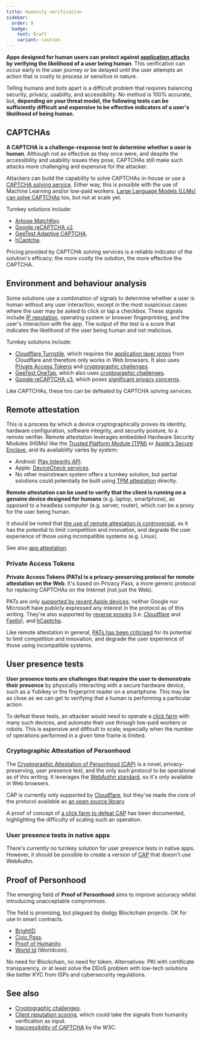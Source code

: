 ```yaml
---
title: Humanity verification
sidebar:
  order: 9
  badge:
    text: Draft
    variant: caution
---
```


**Apps designed for human users can protect against [application attacks](../overview.md#application-attacks)
by verifying the likelihood of a user being human**.
This verification can occur early in the user journey or be delayed
until the user attempts an action that is costly to process or sensitive in nature.

Telling humans and bots apart is a difficult problem that requires balancing security, privacy, usability, and accessibility.
No method is 100% accurate, but,
**depending on your threat model,
the following tests can be sufficiently difficult and expensive
to be effective indicators of a user's likelihood of being human**.

## CAPTCHAs

**A CAPTCHA is a challenge-response test to determine whether a user is human**.
Although not as effective as they once were,
and despite the accessibility and usability issues they pose,
CAPTCHAs still make such attacks more challenging and expensive for the attacker.

Attackers can build the capability to solve CAPTCHAs in-house
or use a [CAPTCHA solving service](https://www.google.com/search?q=CAPTCHA+solving+service).
Either way,
this is possible with the use of Machine Learning and/or low-paid workers.
[Large Language Models (LLMs) can solve CAPTCHAs](https://arstechnica.com/information-technology/2023/10/sob-story-about-dead-grandma-tricks-microsoft-ai-into-solving-captcha/) too,
but not at scale yet.

Turnkey solutions include:

- [Arkose MatchKey](https://www.arkoselabs.com/arkose-matchkey/).
- [Google reCAPTCHA v2](https://developers.google.com/recaptcha/docs/display).
- [GeeTest Adaptive CAPTCHA](https://www.geetest.com/en/adaptive-captcha).
- [hCaptcha](https://www.hcaptcha.com/).

Pricing provided by CAPTCHA solving services is a reliable indicator of the solution's efficacy;
the more costly the solution, the more effective the CAPTCHA.

## Environment and behaviour analysis

Some solutions use a combination of signals to determine whether a user is human without any user interaction,
except in the most suspicious cases where the user may be asked to click or tap a checkbox.
These signals include [IP reputation](./client-reputation.md),
operating system or browser fingerprinting,
and the user's interaction with the app.
The output of the test is a score that indicates the likelihood of the user being human and not malicious.

Turnkey solutions include:

- [Cloudflare Turnstile](https://developers.cloudflare.com/turnstile/), which requires the [application layer proxy](./reverse-proxies.md#application-layer-proxy) from Cloudflare and therefore only works in Web browsers. It also uses [Private Access Tokens](#private-access-tokens) and [cryptographic challenges](./crypto-challenges.md).
- [GeeTest OneTap](https://www.geetest.com/en/geetest-onetap), which also uses [cryptographic challenges](./crypto-challenges.md).
- [Google reCAPTCHA v3](https://www.google.com/recaptcha/about/), which poses [significant privacy concerns](https://www.fastcompany.com/90369697/googles-new-recaptcha-has-a-dark-side).

Like CAPTCHAs,
these too can be defeated by CAPTCHA solving services.

## Remote attestation

This is a process by which a device cryptographically
proves its identity, hardware configuration, software integrity, and security posture,
to a remote verifier.
Remote attestation leverages embedded Hardware Security Modules (HSMs) like the
[Trusted Platform Module (TPM)](https://trustedcomputinggroup.org/resource/trusted-platform-module-tpm-summary/) or
[Apple's Secure Enclave](https://support.apple.com/en-gb/guide/security/sec59b0b31ff/web),
and its availability varies by system:

- Android: [Play Integrity API](https://developer.android.com/google/play/integrity/overview).
- Apple: [DeviceCheck services](https://developer.apple.com/documentation/devicecheck).
- No other mainstream system offers a turnkey solution, but partial solutions could potentially be built using [TPM attestation](https://community.infineon.com/t5/Blogs/TPM-remote-attestation-How-can-I-trust-you/ba-p/452729) directly.

**Remote attestation can be used to verify that the client is running on a genuine device designed for humans**
(e.g. laptop, smartphone),
as opposed to a headless computer (e.g. server, router),
which can be a proxy for the user being human.

It should be noted that
[the use of remote attestation is controversial](https://gabrielsieben.tech/2022/07/29/remote-assertion-is-coming-back-how-much-freedom-will-it-take/),
as it has the potential to limit competition and innovation,
and degrade the user experience of those using incompatible systems (e.g. Linux).

See also [app attestation](./app-attestation.md).

### Private Access Tokens

**Private Access Tokens (PATs) is a privacy-preserving protocol for remote attestation on the Web**.
It's based on Privacy Pass,
a more generic protocol for replacing CAPTCHAs on the Internet (not just the Web).

PATs are only [supported by recent Apple devices](https://developer.apple.com/news/?id=huqjyh7k);
neither Google nor Microsoft have publicly expressed any interest in the protocol as of this writing.
They're also supported by [reverse proxies](./reverse-proxies.md)
(i.e. [Cloudflare](https://blog.cloudflare.com/eliminating-captchas-on-iphones-and-macs-using-new-standard) and
[Fastly](https://www.fastly.com/blog/private-access-tokens-stepping-into-the-privacy-respecting-captcha-less)),
and [hCaptcha](https://www.hcaptcha.com/post/announcing-support-for-private-access-tokens).

Like remote attestation in general,
[PATs has been criticised](https://educatedguesswork.org/posts/private-access-tokens/)
for its potential to limit competition and innovation,
and degrade the user experience of those using incompatible systems.

## User presence tests

**User presence tests are challenges that require the user to demonstrate their presence**
by physically interacting with a secure hardware device,
such as a Yubikey or the fingerprint reader on a smartphone.
This may be as close as we can get to verifying that a human is performing a particular action.

To defeat these tests,
an attacker would need to operate a
[click farm](https://edition.cnn.com/style/vietnam-farms-jack-latham-beggars-honey/index.html)
with many such devices,
and automate their use through low-paid workers or robots.
This is expensive and difficult to scale;
especially when the number of operations performed in a given time frame is limited.

### Cryptographic Attestation of Personhood

The [Cryptographic Attestation of Personhood (CAP)](https://research.cloudflare.com/projects/application-privacy/cap/)
is a novel, privacy-preserving, user presence test,
and the only such protocol to be operational as of this writing.
It leverages the [WebAuthn standard](https://webauthn.guide/),
so it's only available in Web browsers.

CAP is currently only supported by [Cloudflare](https://blog.cloudflare.com/cap-expands-support/),
but they've made the core of the protocol available as
[an open source library](https://github.com/cloudflare/zkp-ecdsa).

A proof of concept of
[a click farm to defeat CAP](https://betterappsec.com/building-a-webauthn-click-farm-are-captchas-obsolete-bfab07bb798c)
has been documented,
highlighting the difficulty of scaling such an operation.

### User presence tests in native apps

There's currently no turnkey solution for user presence tests in native apps.
However,
it should be possible to create a version of [CAP](#cryptographic-attestation-of-personhood)
that doesn't use WebAuthn.

## Proof of Personhood

The emerging field of **Proof of Personhood** aims to improve
accuracy whilst introducing unacceptable compromises.

The field is promising, but plagued by dodgy Blockchain projects.
OK for use in smart contracts.

- [BrightID](https://www.brightid.org/).
- [Civic Pass](https://www.civic.com/).
- [Proof of Humanity](https://www.proofofhumanity.id/).
- [World Id](https://worldcoin.org/world-id) (Worldcoin).

No need for Blockchain, no need for token. Alternatives: PKI with certificate transparency, or at least solve the DDoS problem with low-tech solutions like better KYC from ISPs and cybersecurity regulations.

## See also

- [Cryptographic challenges](./crypto-challenges.md).
- [Client reputation scoring](./client-reputation.md), which could take the signals from humanity verification as input.
- [Inaccessibility of CAPTCHA](https://www.w3.org/TR/turingtest/) by the W3C.
